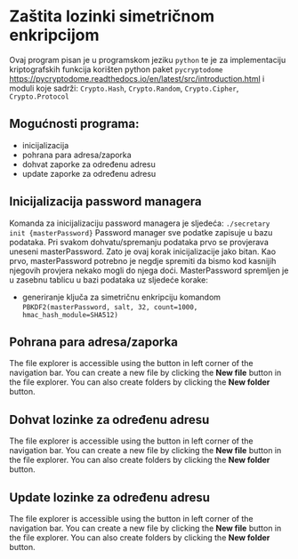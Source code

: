 # Zaštita lozinki simetričnom enkripcijom

Ovaj program pisan je u programskom jeziku ```python``` te je za implementaciju kriptografskih funkcija korišten python paket ```pycryptodome``` https://pycryptodome.readthedocs.io/en/latest/src/introduction.html i moduli koje sadrži: ```Crypto.Hash```, ```Crypto.Random```, ```Crypto.Cipher```, ```Crypto.Protocol```

## Mogućnosti programa:
- inicijalizacija
- pohrana para adresa/zaporka
- dohvat zaporke za određenu adresu
- update zaporke za određenu adresu

## Inicijalizacija password managera

Komanda za inicijalizaciju password managera je sljedeća: ```./secretary init {masterPassword}```
Password manager sve podatke zapisuje u bazu podataka. Pri svakom dohvatu/spremanju podataka prvo se provjerava uneseni masterPassword. Zato je ovaj korak inicijalizacije jako bitan. Kao prvo, masterPassword potrebno je negdje spremiti da bismo kod kasnijih njegovih provjera nekako mogli do njega doći. MasterPassword spremljen je u zasebnu tablicu u bazi podataka uz sljedeće korake:
- generiranje ključa za simetričnu enkripciju komandom
```PBKDF2(masterPassword, salt, 32, count=1000, hmac_hash_module=SHA512)```

## Pohrana para adresa/zaporka

The file explorer is accessible using the button in left corner of the navigation bar. You can create a new file by clicking the **New file** button in the file explorer. You can also create folders by clicking the **New folder** button.

## Dohvat lozinke za određenu adresu

The file explorer is accessible using the button in left corner of the navigation bar. You can create a new file by clicking the **New file** button in the file explorer. You can also create folders by clicking the **New folder** button.

## Update lozinke za određenu adresu

The file explorer is accessible using the button in left corner of the navigation bar. You can create a new file by clicking the **New file** button in the file explorer. You can also create folders by clicking the **New folder** button.
